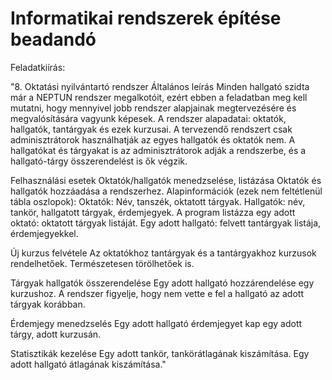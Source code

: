 # Informatikai rendszerek építése beadandó

Feladatkiírás:

"8. Oktatási nyilvántartó rendszer
Általános leírás
Minden hallgató szidta már a NEPTUN rendszer megalkotóit, ezért ebben a feladatban meg kell mutatni, hogy mennyivel jobb rendszer alapjainak megtervezésére és megvalósítására vagyunk képesek. A rendszer alapadatai: oktatók, hallgatók, tantárgyak és ezek kurzusai. A tervezendő rendszert csak adminisztrátorok használhatják az egyes hallgatók és oktatók nem. A hallgatókat és tárgyakat is az adminisztrátorok adják a rendszerbe, és a hallgató-tárgy összerendelést is ők végzik.

Felhasználási esetek
Oktatók/hallgatók menedzselése, listázása
Oktatók és hallgatók hozzáadása a rendszerhez. Alapinformációk (ezek nem feltétlenül tábla oszlopok): Oktatók: Név, tanszék, oktatott tárgyak. Hallgatók: név, tankör, hallgatott tárgyak, érdemjegyek. A program listázza egy adott oktató: oktatott tárgyak listáját. Egy adott hallgató: felvett tantárgyak listája, érdemjegyekkel.

Új kurzus felvétele
Az oktatókhoz tantárgyak és a tantárgyakhoz kurzusok rendelhetőek. Természetesen törölhetőek is.

Tárgyak hallgatók összerendelése
Egy adott hallgató hozzárendelése egy kurzushoz. A rendszer figyelje, hogy nem vette e fel a hallgató az adott tárgyak korábban.

Érdemjegy menedzselés
Egy adott hallgató érdemjegyet kap egy adott tárgy, adott kurzusán.

Statisztikák kezelése
Egy adott tankör, tankörátlagának kiszámítása. Egy adott hallgató átlagának kiszámítása."
